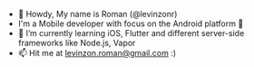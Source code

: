 - 👋 Howdy, My name is Roman (@levinzonr)
- I'm a Mobile developer with focus on the Android platform 👀
- 🌱 I’m currently learning iOS, Flutter and different server-side frameworks like Node.js, Vapor 
- 📫 Hit me at levinzon.roman@gmail.com :)

<!---
levinzonr/levinzonr is a ✨ special ✨ repository because its `README.md` (this file) appears on your GitHub profile.
You can click the Preview link to take a look at your changes.
--->
